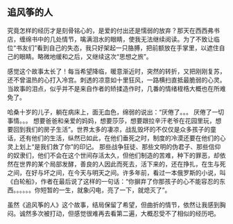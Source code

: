 ## 追风筝的人

究竟怎样的经历才是刻骨铭心的，是爱的付出还是懦弱的放弃？那天在西西弗书店，缠绵书中的几处情节，噙满泪水的眼睛，使我无法继续阅读。为了不致让临位“书友们”看到自己的失态，我只好架起一只胳膊，把前额放在手掌里，以遮住自己的眼睛。略微地缓和之后，又继续这次“思想之旅”。

感觉这个故事太长了！每当希望降临，暖意渐近时，突然的转折，又把刚刚复苏，还不曾温热的心打入冷宫。刺透的凉意如十里狂风，一路横扫直抵最脆弱的心灵。当故事的泪点，似乎并不是来自作者的矫揉造作时，几番的情绪桎梏大概也在所难免了。

哈桑十岁的儿子，躺在病床上，面无血色，绵弱的说出：“厌倦了。。。 厌倦了一切事情。。。 想要爸爸和亲爱的妈妈，想要莎莎，想要跟拉辛汗老爷在花园里玩，想要回到我们的房子生活”。世界太多的凄凉，战乱毁坏的不仅仅是众多孩子的童话，还有他们的生活，纵然已如此，在他们垂死之时，制度的冷漠还要在他们的心灵上划上“是我们救了你”的印记。 那些战争狂徒、那些文明的伪君子、那些信仰的奴隶们，他们不会在这个世间存活太久，但他们制造的苦难，种下的罪恶，却依然在世界的某个局部发酵，善良的人因此而死去，活下来的，还在挣扎，在生与死之间，在好与坏之间，在今天与明天之间。许多年前，看过一本俄罗斯的小说，叫《白轮船》，作者在最后说了这样的一句话：“你摒弃了你那孩子的心不能容忍的东西。。。。。。你短暂的一生，就象闪电，亮了一下，就熄灭了”。

虽然《追风筝的人》这个故事，结局保留了希望，但曲折的情节，依然让我感到胸闷。诚然多次被打动，但感觉很难再去看第二遍，大概忍受不了相似的经历吧。